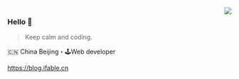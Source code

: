<img align="right" src="https://github-readme-stats.vercel.app/api?username=changjunhao&show_icons=true&hide_title=true&cache_seconds=1800" />

### Hello 👋

> Keep calm and coding.

🇨🇳 China Beijing・🕹Web developer

https://blog.ifable.cn

<!--
**changjunhao/changjunhao** is a ✨ _special_ ✨ repository because its `README.md` (this file) appears on your GitHub profile.

Here are some ideas to get you started:

- 🔭 I’m currently working on ...
- 🌱 I’m currently learning ...
- 👯 I’m looking to collaborate on ...
- 🤔 I’m looking for help with ...
- 💬 Ask me about ...
- 📫 How to reach me: ...
- 😄 Pronouns: ...
- ⚡ Fun fact: ...
-->
